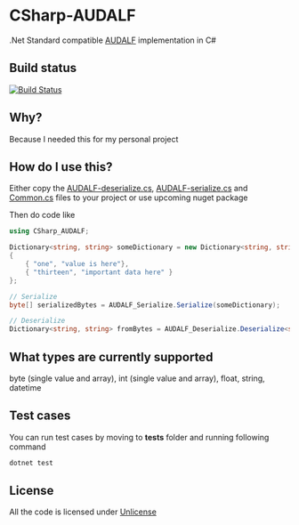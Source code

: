 # CSharp-AUDALF
.Net Standard compatible [AUDALF](https://github.com/mcraiha/AUDALF) implementation in C#

## Build status
[![Build Status](https://travis-ci.org/mcraiha/CSharp-AUDALF.svg?branch=master)](https://travis-ci.org/mcraiha/CSharp-AUDALF)

## Why?

Because I needed this for my personal project

## How do I use this?

Either copy the [AUDALF-deserialize.cs](src/AUDALF-deserialize.cs), [AUDALF-serialize.cs](src/AUDALF-serialize.cs) and [Common.cs](src/Common.cs) files to your project or use upcoming nuget package 

Then do code like
```csharp
using CSharp_AUDALF;

Dictionary<string, string> someDictionary = new Dictionary<string, string>()
{
    { "one", "value is here"},
    { "thirteen", "important data here" }
};

// Serialize
byte[] serializedBytes = AUDALF_Serialize.Serialize(someDictionary);

// Deserialize
Dictionary<string, string> fromBytes = AUDALF_Deserialize.Deserialize<string, string>(serializedBytes);

```

## What types are currently supported

byte (single value and array), int (single value and array), float, string, datetime

## Test cases

You can run test cases by moving to **tests** folder and running following command
```bash
dotnet test
```

## License

All the code is licensed under [Unlicense](LICENSE)